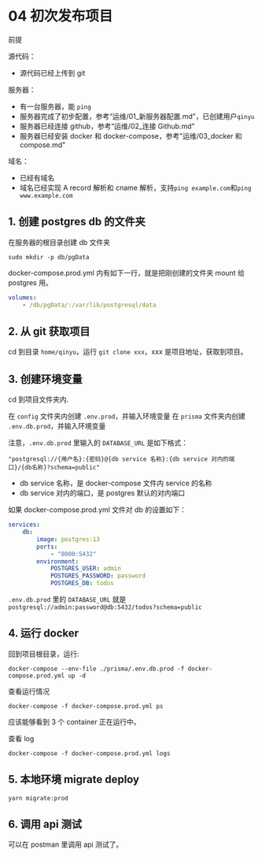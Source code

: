 # 04 初次发布项目

前提

源代码：

-   源代码已经上传到 git

服务器：

-   有一台服务器，能 `ping`
-   服务器完成了初步配置，参考“运维/01\_新服务器配置.md”，已创建用户`qinyu`
-   服务器已经连接 github，参考“运维/02\_连接 Github.md”
-   服务器已经安装 docker 和 docker-compose，参考"运维/03_docker 和 compose.md"

域名：

-   已经有域名
-   域名已经实现 A record 解析和 cname 解析，支持`ping example.com`和`ping www.example.com`

## 1. 创建 postgres db 的文件夹

在服务器的根目录创建 db 文件夹

```
sudo mkdir -p db/pgData
```

docker-compose.prod.yml 内有如下一行，就是把刚创建的文件夹 mount 给 postgres 用。

```yml
volumes:
    - /db/pgData/:/var/lib/postgresql/data
```

## 2. 从 git 获取项目

cd 到目录 `home/qinyu`，运行 `git clone xxx`，xxx 是项目地址，获取到项目。

## 3. 创建环境变量

cd 到项目文件夹内.

在 `config` 文件夹内创建 `.env.prod`，并输入环境变量
在 `prisma` 文件夹内创建 `.env.db.prod`，并输入环境变量

注意，`.env.db.prod` 里输入的 `DATABASE_URL` 是如下格式：

```
"postgresql://{用户名}:{密码}@{db service 名称}:{db service 对内的端口}/{db名称}?schema=public"
```

-   db service 名称，是 docker-compose 文件内 service 的名称
-   db service 对内的端口，是 postgres 默认的对内端口

如果 docker-compose.prod.yml 文件对 db 的设置如下：

```yml
services:
    db:
        image: postgres:13
        ports:
            - "8000:5432"
        environment:
            POSTGRES_USER: admin
            POSTGRES_PASSWORD: password
            POSTGRES_DB: todos
```

`.env.db.prod` 里的 `DATABASE_URL` 就是 `postgresql://admin:password@db:5432/todos?schema=public`

## 4. 运行 docker

回到项目根目录，运行:

```
docker-compose --env-file ./prisma/.env.db.prod -f docker-compose.prod.yml up -d
```

查看运行情况

```
docker-compose -f docker-compose.prod.yml ps
```

应该能够看到 3 个 container 正在运行中。

查看 log

```
docker-compose -f docker-compose.prod.yml logs
```

## 5. 本地环境 migrate deploy

```
yarn migrate:prod
```

## 6. 调用 api 测试

可以在 postman 里调用 api 测试了。
